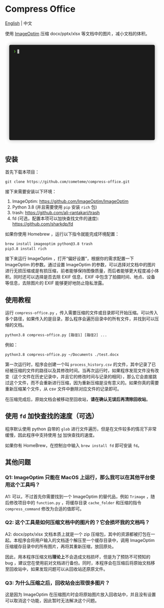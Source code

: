 # Compress Office 

[English](README.md) | 中文

使用 [ImageOptim](https://github.com/ImageOptim/ImageOptim) 压缩 docx/pptx/xlsx 等文档中的图片，减小文档的体积。

![screenshot](screenshot/example.gif)

## 安装

首先下载本项目：

```
git clone https://github.com/cometeme/compress-office.git
```

接下来需要安装以下环境：

1. ImageOptim: https://github.com/ImageOptim/ImageOptim
2. Python 3.8 (并且需要使用 `pip` 安装 `rich` 包)
3. trash: https://github.com/ali-rantakari/trash
4. fd (可选，配置本项可以加快查找文件的速度): https://github.com/sharkdp/fd

如果你使用 Homebrew ，运行以下指令就能完成环境配置：

```
brew install imageoptim python@3.8 trash
pip3.8 install rich
```

接下来运行 ImageOptim ，打开“偏好设置”，根据你的需求配置一下 ImageOptim 的参数。通过设置 ImageOptim 的参数，可以选择对文档中的图片进行无损压缩或是有损压缩，前者能够保持图像质量，而后者能够更大程度减小体积。同时还可以选择是否去除 EXIF 信息，EXIF 中包含了拍摄时间、地点、设备等信息，去除图片的 EXIF 能够更好地防止隐私泄露。

## 使用教程

运行 `compress-office.py` ，传入需要压缩的文件或目录即可开始压缩。可以传入多个路径，如果传入的是目录，那么程序会遍历目录中的所有文件，并找到可以压缩的文档。

```
python3.8 compress-office.py [路径1] [路径2] ...
```

例如：

```
python3.8 compress-office.py ~/Documents ./test.docx
```

第一次运行时，程序会创建一个叫 `process_history.csv` 的文件，其中记录了已经被压缩的文件的路径以及其修改时间。当再次运行时，如果程序发现文件没有改变（这个文件在历史记录中，并且它的修改时间与记录的相同），那么它会直接跳过这个文件，而不会重新进行压缩，因为重新压缩是没有意义的。如果你真的需要重新压缩某个文件，从 csv 文件中删除对应文件的记录即可。

在压缩完成后，原始文档会被移动至回收站，**请在确认无误后再清除回收站**。

## 使用 `fd` 加快查找的速度（可选）

程序默认使用 python 自带的 `glob` 进行文件遍历，但是在文件较多的情况下非常缓慢，因此程序中支持使用 [fd](https://github.com/sharkdp/fd) 加快查找的速度。

如果你有 HomeBrew，在控制台中输入 `brew install fd` 即可安装 `fd`。

## 其他问题

### Q1: ImageOptim 只能在 MacOS 上运行，那么我可以在其他平台使用这个工具吗？

A1: 可以，不过首先你需要找到一个 ImageOptim 的替代品，例如 `Trimage` ，随后修改项目中的 `function.py` ，将缓存目录 `cache_folder` 和压缩的指令 `compress_command` 修改为合适的值即可。

### Q2: 这个工具是如何压缩文档中的图片的？它会损坏我的文档吗？

A2: docx/pptx/xlsx 文档本质上就是一个 zip 压缩包，其中的资源都被打包在一起。本程序会将用户输入的文档逐个解压至一个缓存目录中，调用 ImageOptim 压缩缓存目录中的所有图片，再将其重新压缩，放回原处。

因此，用本程序压缩文档**理论上**不会造成文档损坏，但是为了预防不可预知的 bug ，建议您在使用前对文档进行备份。同时，本程序会在压缩后将原始文档移至回收站中，如果发现问题可以从回收站还原原文件。

### Q3: 为什么压缩之后，回收站会出现很多图片？

这是因为 ImageOptim 在压缩图片时会将原始图片放入回收站中，并且没有设置可以取消这个功能，因此暂时无法解决这个问题。
